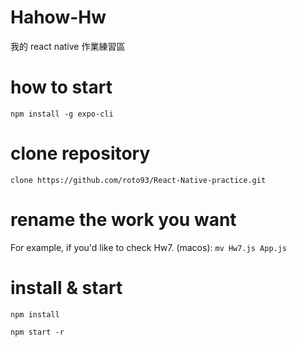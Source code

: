 # Hahow-Hw
我的 react native 作業練習區

# how to start
`npm install -g expo-cli`

# clone repository
`clone https://github.com/roto93/React-Native-practice.git`

# rename the work you want

For example, if you'd like to check Hw7.
(macos):
`mv Hw7.js App.js`

# install & start

`npm install`

`npm start -r`

